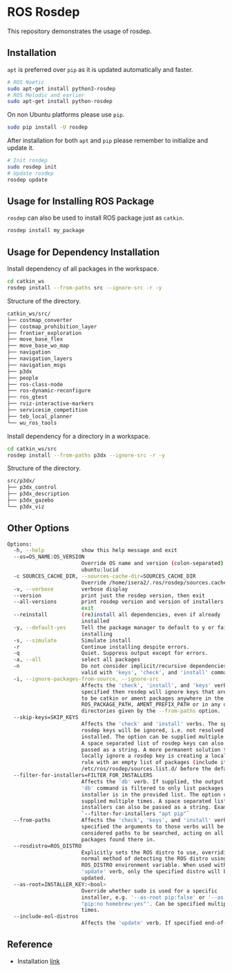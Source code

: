 # ROS Rosdep

This repository demonstrates the usage of rosdep.

## Installation

`apt` is preferred over `pip` as it is updated automatically and faster.  
```bash
# ROS Noetic
sudo apt-get install python3-rosdep
# ROS Melodic and earlier
sudo apt-get install python-rosdep
```

On non Ubuntu platforms please use `pip`.
```bash
sudo pip install -U rosdep
```

After installation for both `apt` and `pip` please remember to initialize and update it.  
```bash
# Init rosdep
sudo rosdep init
# Update rosdep
rosdep update
```

## Usage for Installing ROS Package

`rosdep` can also be used to install ROS package just as `catkin`.  
```bash
rosdep install my_package
```

## Usage for Dependency Installation

Install dependency of all packages in the workspace.  
```bash
cd catkin_ws
rosdep install --from-paths src --ignore-src -r -y
```

Structure of the directory.  
```bash
catkin_ws/src/
├── costmap_converter
├── costmap_prohibition_layer
├── frontier_exploration
├── move_base_flex
├── move_base_wo_map
├── navigation
├── navigation_layers
├── navigation_msgs
├── p3dx
├── people
├── ros-class-node
├── ros-dynamic-reconfigure
├── ros_gtest
├── rviz-interactive-markers
├── servicesim_competition
├── teb_local_planner
└── wu_ros_tools
```

Install dependency for a directory in a workspace.  
```bash
cd catkin_ws/src
rosdep install --from-paths p3dx --ignore-src -r -y
```

Structure of the directory.  
```bash
src/p3dx/
├── p3dx_control
├── p3dx_description
├── p3dx_gazebo
└── p3dx_viz
```

## Other Options

```bash
Options:
  -h, --help            show this help message and exit
  --os=OS_NAME:OS_VERSION
                        Override OS name and version (colon-separated), e.g.
                        ubuntu:lucid
  -c SOURCES_CACHE_DIR, --sources-cache-dir=SOURCES_CACHE_DIR
                        Override /home/isera2/.ros/rosdep/sources.cache
  -v, --verbose         verbose display
  --version             print just the rosdep version, then exit
  --all-versions        print rosdep version and version of installers, then
                        exit
  --reinstall           (re)install all dependencies, even if already
                        installed
  -y, --default-yes     Tell the package manager to default to y or fail when
                        installing
  -s, --simulate        Simulate install
  -r                    Continue installing despite errors.
  -q                    Quiet. Suppress output except for errors.
  -a, --all             select all packages
  -n                    Do not consider implicit/recursive dependencies.  Only
                        valid with 'keys', 'check', and 'install' commands.
  -i, --ignore-packages-from-source, --ignore-src
                        Affects the 'check', 'install', and 'keys' verbs. If
                        specified then rosdep will ignore keys that are found
                        to be catkin or ament packages anywhere in the
                        ROS_PACKAGE_PATH, AMENT_PREFIX_PATH or in any of the
                        directories given by the --from-paths option.
  --skip-keys=SKIP_KEYS
                        Affects the 'check' and 'install' verbs. The specified
                        rosdep keys will be ignored, i.e. not resolved and not
                        installed. The option can be supplied multiple times.
                        A space separated list of rosdep keys can also be
                        passed as a string. A more permanent solution to
                        locally ignore a rosdep key is creating a local rosdep
                        rule with an empty list of packages (include it in
                        /etc/ros/rosdep/sources.list.d/ before the defaults).
  --filter-for-installers=FILTER_FOR_INSTALLERS
                        Affects the 'db' verb. If supplied, the output of the
                        'db' command is filtered to only list packages whose
                        installer is in the provided list. The option can be
                        supplied multiple times. A space separated list of
                        installers can also be passed as a string. Example:
                        `--filter-for-installers "apt pip"`
  --from-paths          Affects the 'check', 'keys', and 'install' verbs. If
                        specified the arguments to those verbs will be
                        considered paths to be searched, acting on all catkin
                        packages found there in.
  --rosdistro=ROS_DISTRO
                        Explicitly sets the ROS distro to use, overriding the
                        normal method of detecting the ROS distro using the
                        ROS_DISTRO environment variable. When used with the
                        'update' verb, only the specified distro will be
                        updated.
  --as-root=INSTALLER_KEY:<bool>
                        Override whether sudo is used for a specific
                        installer, e.g. '--as-root pip:false' or '--as-root
                        "pip:no homebrew:yes"'. Can be specified multiple
                        times.
  --include-eol-distros
                        Affects the 'update' verb. If specified end-of-life
```

## Reference

- Installation [link](http://wiki.ros.org/rosdep)